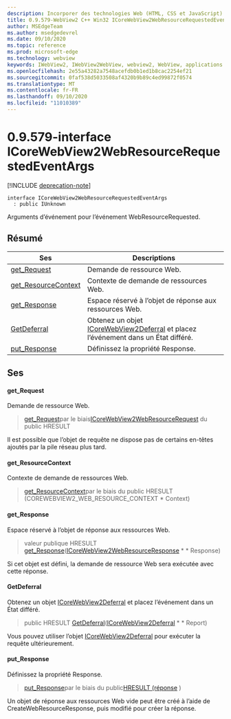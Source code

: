 ```yaml
---
description: Incorporer des technologies Web (HTML, CSS et JavaScript) dans vos applications natives avec le contrôle Microsoft Edge WebView2
title: 0.9.579-WebView2 C++ Win32 ICoreWebView2WebResourceRequestedEventArgs
author: MSEdgeTeam
ms.author: msedgedevrel
ms.date: 09/10/2020
ms.topic: reference
ms.prod: microsoft-edge
ms.technology: webview
keywords: IWebView2, IWebView2WebView, webview2, WebView, applications Win32, Win32, Edge, ICoreWebView2, ICoreWebView2Controller, contrôle de navigateur, html Edge, ICoreWebView2WebResourceRequestedEventArgs
ms.openlocfilehash: 2e55a43282a7548acefdb0b1ed1b8cac2254ef21
ms.sourcegitcommit: 0faf538d5033508af4320b9b89c4ed99872f0574
ms.translationtype: MT
ms.contentlocale: fr-FR
ms.lasthandoff: 09/10/2020
ms.locfileid: "11010389"
---
```

# 0.9.579-interface ICoreWebView2WebResourceRequestedEventArgs 

[!INCLUDE [deprecation-note](../../includes/deprecation-note.md)]

```
interface ICoreWebView2WebResourceRequestedEventArgs
  : public IUnknown
```

Arguments d’événement pour l’événement WebResourceRequested.

## Résumé

 Ses                        | Descriptions
--------------------------------|---------------------------------------------
[get_Request](#get_request) | Demande de ressource Web.
[get_ResourceContext](#get_resourcecontext) | Contexte de demande de ressources Web.
[get_Response](#get_response) | Espace réservé à l’objet de réponse aux ressources Web.
[GetDeferral](#getdeferral) | Obtenez un objet [ICoreWebView2Deferral](icorewebview2deferral.md) et placez l’événement dans un État différé.
[put_Response](#put_response) | Définissez la propriété Response.

## Ses

#### get_Request 

Demande de ressource Web.

> [get_Request](#get_request)par le biais[ICoreWebView2WebResourceRequest](icorewebview2webresourcerequest.md) du public HRESULT

Il est possible que l’objet de requête ne dispose pas de certains en-têtes ajoutés par la pile réseau plus tard.

#### get_ResourceContext 

Contexte de demande de ressources Web.

> [get_ResourceContext](#get_resourcecontext)par le biais du public HRESULT (COREWEBVIEW2_WEB_RESOURCE_CONTEXT * Context)

#### get_Response 

Espace réservé à l’objet de réponse aux ressources Web.

> valeur publique HRESULT [get_Response](#get_response)([ICoreWebView2WebResourceResponse](icorewebview2webresourceresponse.md) * * Response)

Si cet objet est défini, la demande de ressource Web sera exécutée avec cette réponse.

#### GetDeferral 

Obtenez un objet [ICoreWebView2Deferral](icorewebview2deferral.md) et placez l’événement dans un État différé.

> public HRESULT [GetDeferral](#getdeferral)([ICoreWebView2Deferral](icorewebview2deferral.md) * * Report)

Vous pouvez utiliser l’objet [ICoreWebView2Deferral](icorewebview2deferral.md) pour exécuter la requête ultérieurement.

#### put_Response 

Définissez la propriété Response.

> [put_Response](#put_response)par le biais du public[HRESULT (réponse](icorewebview2webresourceresponse.md) )

Un objet de réponse aux ressources Web vide peut être créé à l’aide de CreateWebResourceResponse, puis modifié pour créer la réponse.

